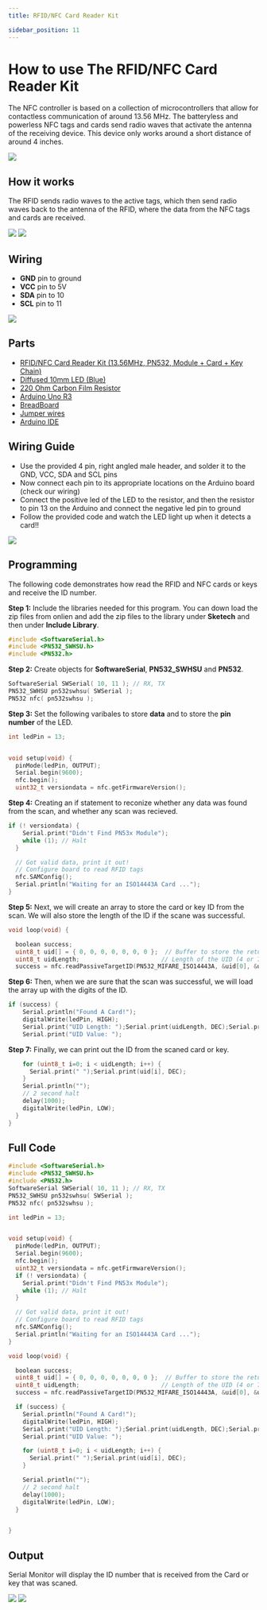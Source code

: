 ```yaml
---
title: RFID/NFC Card Reader Kit

sidebar_position: 11
---
```


# How to use The RFID/NFC Card Reader Kit

The NFC controller is based on a collection of microcontrollers that allow for contactless communication of around 13.56 MHz. The batteryless and powerless NFC tags and cards send radio waves that activate the antenna of the receiving device. This device only works around a short distance of around 4 inches. 

![](/img/docs/product_guide/2072(1).jpg)

## How it works
The RFID sends radio waves to the active tags, which then send radio waves back to the antenna of the RFID, where the data from the NFC tags and cards are received.

![](/img/docs/product_guide/2072(2).jpg) ![](/img/docs/product_guide/2072(3).jpg) 

## Wiring

* **GND** pin to ground 
* **VCC** pin to 5V
* **SDA** pin to 10
* **SCL** pin to 11

![](/img/docs/product_guide/2072(4).jpg) 

## Parts
* [RFID/NFC Card Reader Kit (13.56MHz, PN532, Module + Card + Key Chain)](https://www.canadarobotix.com/products/2072)
* [Diffused 10mm LED (Blue)](https://www.canadarobotix.com/products/1956)
* [220 Ohm Carbon Film Resistor](https://www.canadarobotix.com/products/1770)
* [Arduino Uno R3](https://www.canadarobotix.com/products/60)
* [BreadBoard](https://www.canadarobotix.com/products/223)
* [Jumper wires](https://www.canadarobotix.com/products/922)
* [Arduino IDE](https://www.arduino.cc/en/software)


## Wiring Guide 

* Use the provided 4 pin, right angled male header, and solder it to the GND, VCC, SDA and SCL pins
* Now connect each pin to its appropriate locations on the Arduino board (check our wiring) 
* Connect the positive led of the LED to the resistor, and then the resistor to pin 13 on the Arduino and connect the negative led pin to ground
* Follow the provided code and watch the LED light up when it detects a card!!

![](/img/docs/product_guide/2072(5).jpg) 

<!-- ![](/img/docs/product_guide/1124(6).jpg) -->

## Programming
<!-- ![](/img/docs/product_guide/2290(4).jpg) -->

The following code demonstrates how read the RFID and NFC cards or keys and receive the ID number.

**Step 1:** Include the libraries needed for this program. You can down load the zip files from onlien and add the zip files to 
the library under **Sketech** and then under **Include Library**.

```c
#include <SoftwareSerial.h>
#include <PN532_SWHSU.h>
#include <PN532.h>
```

**Step 2:** Create objects for **SoftwareSerial**, **PN532_SWHSU** and **PN532**. 

```c
SoftwareSerial SWSerial( 10, 11 ); // RX, TX
PN532_SWHSU pn532swhsu( SWSerial );
PN532 nfc( pn532swhsu );
```

**Step 3:** Set the following varibales to store **data** and to store the **pin number** of the LED. 

```c
int ledPin = 13; 


void setup(void) {
  pinMode(ledPin, OUTPUT);
  Serial.begin(9600);
  nfc.begin();
  uint32_t versiondata = nfc.getFirmwareVersion();
```

**Step 4:** Creating an if statement to reconize whether any data was found from the scan, and whether any scan was recieved.
```c
if (! versiondata) {
    Serial.print("Didn't Find PN53x Module");
    while (1); // Halt
  }

  // Got valid data, print it out!
  // Configure board to read RFID tags
  nfc.SAMConfig();
  Serial.println("Waiting for an ISO14443A Card ...");
}
```

**Step 5:** Next, we will create an array to store the card or key ID from the scan. We will also store the length of the ID if the scane was successful.
```c
void loop(void) {

  boolean success;
  uint8_t uid[] = { 0, 0, 0, 0, 0, 0, 0 };  // Buffer to store the returned UID
  uint8_t uidLength;                       // Length of the UID (4 or 7 bytes depending on ISO14443A card type)
  success = nfc.readPassiveTargetID(PN532_MIFARE_ISO14443A, &uid[0], &uidLength);

```

**Step 6:** Then, when we are sure that the scan was successful, we will load the array up with the digits of the ID.
```c
if (success) {
    Serial.println("Found A Card!");
    digitalWrite(ledPin, HIGH);
    Serial.print("UID Length: ");Serial.print(uidLength, DEC);Serial.println(" bytes");
    Serial.print("UID Value: ");
```

**Step 7:** Finally, we can print out the ID from the scaned card or key.
```c
    for (uint8_t i=0; i < uidLength; i++) {
      Serial.print(" ");Serial.print(uid[i], DEC);
    }
    Serial.println("");
    // 2 second halt
    delay(1000);
    digitalWrite(ledPin, LOW);
  }
}
```

## Full Code

```c
#include <SoftwareSerial.h>
#include <PN532_SWHSU.h>
#include <PN532.h>
SoftwareSerial SWSerial( 10, 11 ); // RX, TX
PN532_SWHSU pn532swhsu( SWSerial );
PN532 nfc( pn532swhsu );

int ledPin = 13; 


void setup(void) {
  pinMode(ledPin, OUTPUT);
  Serial.begin(9600);
  nfc.begin();
  uint32_t versiondata = nfc.getFirmwareVersion();
  if (! versiondata) {
    Serial.print("Didn't Find PN53x Module");
    while (1); // Halt
  }

  // Got valid data, print it out!
  // Configure board to read RFID tags
  nfc.SAMConfig();
  Serial.println("Waiting for an ISO14443A Card ...");
}

void loop(void) {

  boolean success;
  uint8_t uid[] = { 0, 0, 0, 0, 0, 0, 0 };  // Buffer to store the returned UID
  uint8_t uidLength;                       // Length of the UID (4 or 7 bytes depending on ISO14443A card type)
  success = nfc.readPassiveTargetID(PN532_MIFARE_ISO14443A, &uid[0], &uidLength);

  if (success) {
    Serial.println("Found A Card!");
    digitalWrite(ledPin, HIGH);
    Serial.print("UID Length: ");Serial.print(uidLength, DEC);Serial.println(" bytes");
    Serial.print("UID Value: ");

    for (uint8_t i=0; i < uidLength; i++) {
      Serial.print(" ");Serial.print(uid[i], DEC);
    }

    Serial.println("");
    // 2 second halt
    delay(1000);
    digitalWrite(ledPin, LOW);
  }


}
```

## Output
Serial Monitor will display the ID number that is received from the Card or key that was scaned.

![](/img/docs/product_guide/2072(6).jpg)  ![](/img/docs/product_guide/2072(7).jpg) 

<!-- ![](/img/docs/product_guide/1072_01.gif)
![](/img/docs/product_guide/1072_04.png) -->